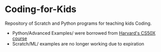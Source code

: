 # Coding-for-Kids
Repository of Scratch and Python programs for teaching kids Coding.

- Python/Advanced Examples/ were borrowed from [Harvard's CS50X course](https://cs50.harvard.edu/x/2021/weeks/6/ "Python Week 6")
- Scratch/ML/ examples are no longer working due to expiration
